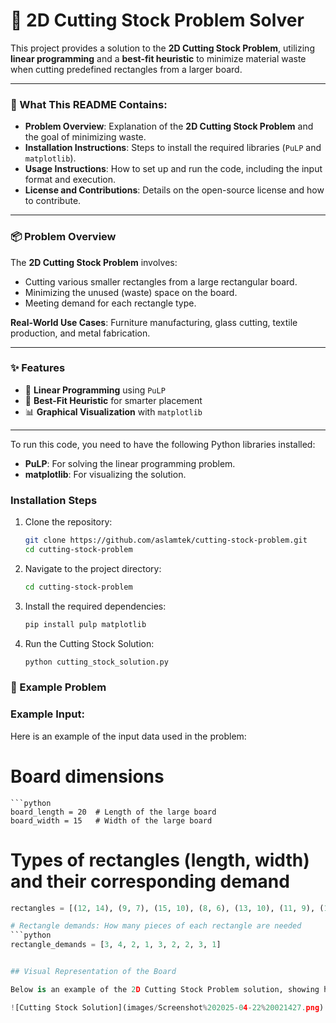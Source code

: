 # 📐 2D Cutting Stock Problem Solver

This project provides a solution to the **2D Cutting Stock Problem**, utilizing **linear programming** and a **best-fit heuristic** to minimize material waste when cutting predefined rectangles from a larger board.

---

### 📄 What This README Contains:
- **Problem Overview**: Explanation of the **2D Cutting Stock Problem** and the goal of minimizing waste.
- **Installation Instructions**: Steps to install the required libraries (`PuLP` and `matplotlib`).
- **Usage Instructions**: How to set up and run the code, including the input format and execution.
- **License and Contributions**: Details on the open-source license and how to contribute.

---

### 📦 Problem Overview

The **2D Cutting Stock Problem** involves:
- Cutting various smaller rectangles from a large rectangular board.
- Minimizing the unused (waste) space on the board.
- Meeting demand for each rectangle type.

**Real-World Use Cases**: Furniture manufacturing, glass cutting, textile production, and metal fabrication.

---

### ✨ Features

- 🧠 **Linear Programming** using `PuLP`
- 📐 **Best-Fit Heuristic** for smarter placement
- 📊 **Graphical Visualization** with `matplotlib`

---
To run this code, you need to have the following Python libraries installed:

- **PuLP**: For solving the linear programming problem.
- **matplotlib**: For visualizing the solution.

### Installation Steps

1. Clone the repository:

   ```bash
   git clone https://github.com/aslamtek/cutting-stock-problem.git
   cd cutting-stock-problem

2. Navigate to the project directory:
   ```bash
   cd cutting-stock-problem


3. Install the required dependencies:
   ```python
   pip install pulp matplotlib
   

4. Run the Cutting Stock Solution:

      ```bash
     python cutting_stock_solution.py

### 🧩 Example Problem

### Example Input:
Here is an example of the input data used in the problem:


# Board dimensions
    ```python
    board_length = 20  # Length of the large board
    board_width = 15   # Width of the large board

# Types of rectangles (length, width) and their corresponding demand 
  ```python
  rectangles = [(12, 14), (9, 7), (15, 10), (8, 6), (13, 10), (11, 9), (17, 12), (6, 9), (18, 11)]

# Rectangle demands: How many pieces of each rectangle are needed
  ```python
  rectangle_demands = [3, 4, 2, 1, 3, 2, 2, 3, 1]


## Visual Representation of the Board

Below is an example of the 2D Cutting Stock Problem solution, showing how the rectangles are placed on the board.

![Cutting Stock Solution](images/Screenshot%202025-04-22%20021427.png)


